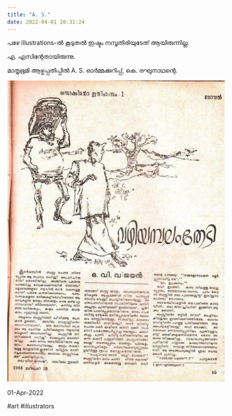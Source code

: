 ```yaml
---
title: "A. S."
date: 2022-04-01 10:31:24
---
```


പഴേ illustrations-ൽ കൂടുതൽ ഇഷ്ടം നമ്പൂതിരിയുടേത്‌‌ ആയിരുന്നില്ല.

എ. എസിന്റേതായിരുന്നു.

മാതൃഭൂമി ആഴ്ചപ്പതിപ്പിൽ A. S. ഓർമ്മക്കുറിപ്പ്, കെ. രഘുനാഥന്റെ.

![khasak](E0B39980-10C4-4546-AD23-04DD5158712B.jpeg)

01-Apr-2022

#art
#illustrators